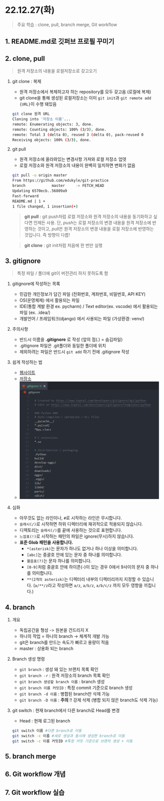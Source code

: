 # 22.12.27(화)
>주요 학습 : clone, pull, branch merge, Git workflow


## 1. README.md로 깃퍼브 프로필 꾸미기


## 2. clone, pull
>원격 저장소의 내용을 로컬저장소로 갖고오기

1. git clone : 복제 
    - 원격 저장소에서 복제하고자 하는 repository를 모두 갖고옴 (로컬에 복제)
    - git clone을 통해 생성된 로컬저장소는 이미 `git init`과 `git remote add {URL}`이 수행 돼있음
    ```bash
    git clone 원격 URL
    Cloning into '저장소 이름'...
    remote: Enumerating objects: 3, done.
    remote: Counting objects: 100% (3/3), done.
    remote: Total 3 (delta 0), reused 3 (delta 0), pack-reused 0
    Receiving objects: 100% (3/3), done.
    ```

2. git pull 
   - 원격 저장소에 올라와있는 변경사항 가져와 로컬 저장소 업뎃
   - 로컬 저장소와 원격 저장소의 내용이 완벽히 일치하면 변화가 없음 
   ```bash 
   git pull -u origin master 
   From https://github.com/edukyle/git-practice
   branch            master     -> FETCH_HEAD
   Updating 6570ecb..56809a9
   Fast-forward
   README.md | 1 +
   1 file changed, 1 insertion(+)  
   ```     
   > **git pull** : git push처럼 로컬 저장소와 원격 저장소의 내용을 동기화하고 싶다면 언제든 사용. 단, *push*는 로컬 저장소의 변경 내용을 원격 저장소에 반영하는 것이고, *pull*은 원격 저장소의 변경 내용을 로컬 저장소에 반영하는 것입니다. 즉 방향이 다름!
   
   > **git clone** : git init처럼 처음에 한 번만 실행



## 3. gitignore
> 특정 파일 / 폴더에 git이 버전관리 하지 못하도록 함 

1. gitignore에 작성하는 목록
   - 민감한 개인정보가 담긴 파일 (전화번호, 계좌번호, 비밀번호, API KEY)
   - OS(운영체제) 에서 활용되는 파일
   - IDE(통합 계발 환경 ex. pycharm) / Text editor(ex. vscode) 에서 활용되는 파일 (ex. .idea/)
   - 개발언어 / 프레임워크(django) 에서 사용되는 파일 (가상환경: venv/)

2. 주의사항
   - 반드시 이름을 **.gitignore** 로 작성 (앞의 점(.) = 숨김파일)
   - .gitignore 파일은 .git폴더와 동일한 폴더에 위치
   - 제외하려는 파일은 반드시 `git add` 하기 전에 .gitignore 작성

3. 쉽게 작성하는 법
   - [웹사이트](https://www.toptal.com/developers/gitignore/) 
   - [저장소](https://github.com/github/gitignore)
   - ![example](git_ignore_example.png)

4. 심화
    -  아무것도 없는 라인이나, `#`로 시작하는 라인은 무시합니다.
    - `슬래시(/)`로 시작하면 하위 디렉터리에 재귀적으로 적용되지 않습니다.
    - 디렉토리는 `슬래시(/)`를 끝에 사용하는 것으로 표현합니다.
    - `느낌표(!)`로 시작하는 패턴의 파일은 ignore(무시)하지 않습니다.
    - **표준 Glob 패턴을 사용합니다.**
      - `*(asterisk)`는 문자가 하나도 없거나 하나 이상을 의미합니다.
      - `[abc]`는 중괄호 안에 있는 문자 중 하나를 의미합니다.
      - `물음표(?)`는 문자 하나를 의미합니다.
      - `[0-9]`처럼 중괄호 안에 하이픈(-)이 있는 경우 0에서 9사이의 문자 중 하나를 의미합니다.
      - `**(2개의 asterisk)`는 디렉터리 내부의 디렉터리까지 지정할 수 있습니다.
      (`a/**/z`라고 작성하면 `a/z`, `a/b/z`, `a/b/c/z` 까지 모두 영향을 끼칩니다.)


## 4. branch
1. 개요 
    - 독립공간을 형성 -> 원본을 건드리지 X
    - 하나의 작업 = 하나의 branch -> 체계적 개발 가능
    - git은 branch를 만드는 속도가 빠르고 용량이 적음 
    - master : 상용화 되는 branch 

2. Branch 생성 명령
    - `git branch` : 생성 돼 있는 브랜치 목록 확인
    - `git branch -r` : 원격 저장소의 branch 목록 확인
    - `git branch 생성할 branch 이름` : branch 생성
    - `git branch 이름 커밋ID` : 특정 commit 기준으로 branch 생성
    - `git branch -d 이름` : 병합된 branch만 삭제 가능 
    - `git branch -D 이름` : **주의** !! 강제 삭제 (병합 되지 않은 branch도 삭제 가능)

3. git switch : 현재 branch에서 다른 branch로 Head를 변경
    - Head : 현재 로그된 branch 
    ```bash
    git switch 이름 #다른 branch로 이동
    git switch -c 이름 #새로 생성과 동시에 생성한 branch로 이동
    git switch -c 이름 커밋ID #특정 커밋 기준으로 브랜치 생성 + 이동

## 5. branch merge

## 6. Git workflow 개념

## 7. Git workflow 실습 